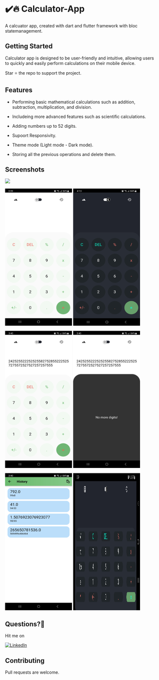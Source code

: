 # ✔️🔥 Calculator-App

A calcuator app, created with dart and flutter framework with bloc statemanagement.

## Getting Started

Calculator app is designed to be user-friendly and intuitive, allowing users to quickly and easily perform calculations on their mobile device.

Star ⭐ the repo to support the project.

## Features

- Performing basic mathematical calculations such as addition, subtraction, multiplication, and division. 

- Includeing more advanced features such as scientific calculations.

- Adding numbers up to 52 digits.

- Supoort Responsivity.

- Theme mode (Light mode - Dark mode).

- Storing all the previous operations and delete them.

## Screenshots

<img src = "assets/depositphotos_311476502-stock-illustration-white-line-calculator-icon-isolated.png" height = "450" >

<p float="left">
  <img src="screenshots/Screenshot_20230313_033911.jpg" width="220" height = "450"/>
  <img src="screenshots/Screenshot_20230313_041356.jpg" width="220" height = "450"/> 
</p>

<p float="left">
  <img src="screenshots/Screenshot_20230313_034032.jpg" width="220" height = "450"/>
  <img src="screenshots/Screenshot_20230313_034035.jpg" width="220" height = "450"/> 
</p>

<p float="left">
  <img src="screenshots/Screenshot_20230313_034007.jpg" width="220" height = "450"/>
  <img src="screenshots/Screenshot_20230313_033927.jpg" width="220" height = "450"/> 
</p>

## Questions?🤔

Hit me on

[![LinkedIn](https://user-images.githubusercontent.com/35039342/55471530-94b34280-5627-11e9-8c0e-6fe86a8406d6.png)](https://www.linkedin.com/in/bassam-jawish/)

## Contributing

Pull requests are welcome.
